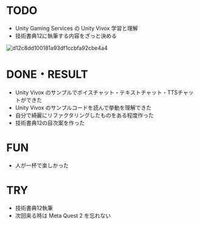 # TODO

- Unity Gaming Services の Unity Vivox 学習と理解
- 技術書典12に執筆する内容をざっと決める

![d12c8dd100181a93df1ccbfa92cbe4a4](https://user-images.githubusercontent.com/42105015/142720054-1c8ddd8e-5da0-4e4f-8f2b-c71af19651dc.png)

# DONE・RESULT

- Unity Vivox のサンプルでボイスチャット・テキストチャット・TTSチャットができた
- Unity Vivox のサンプルコードを読んで挙動を理解できた
- 自分で綺麗にリファクタリングしたものをある程度作った
- 技術書典12の目次案を作った

# FUN 

- 人が一杯で楽しかった

# TRY

- 技術書典12執筆
- 次回来る時は Meta Quest 2 を忘れない
